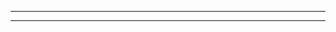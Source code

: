   ----------- ---------- ------------ -------------
  ----------- ---------- ------------ -------------


